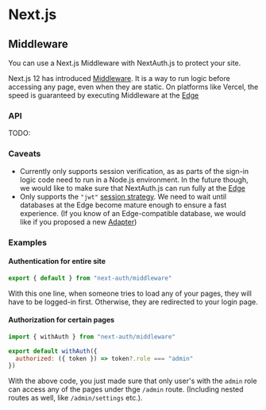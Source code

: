 # Next.js

## Middleware

You can use a Next.js Middleware with NextAuth.js to protect your site.

Next.js 12 has introduced [Middleware](https://nextjs.org/docs/middleware). It is a way to run logic before accessing any page, even when they are static. On platforms like Vercel, the speed is guaranteed by executing Middleware at the [Edge](https://nextjs.org/docs/api-reference/edge-runtime)

### API

TODO:

### Caveats

- Currently only supports session verification, as as parts of the sign-in logic code need to run in a Node.js environment. In the future though, we would like to make sure that NextAuth.js can run fully at the [Edge](https://nextjs.org/docs/api-reference/edge-runtime)
- Only supports the `"jwt"` [session strategy](/options#session). We need to wait until databases at the Edge become mature enough to ensure a fast experience. (If you know of an Edge-compatible database, we would like if you proposed a new [Adapter](http://localhost:3000/tutorials/creating-a-database-adapter))

### Examples

#### Authentication for entire site

```js title="pages/_middleware.js"
export { default } from "next-auth/middleware"
```

With this one line, when someone tries to load any of your pages, they will have to be logged-in first. Otherwise, they are redirected to your login page.

#### Authorization for certain pages

```js title="pages/admin/_middleware.js"
import { withAuth } from "next-auth/middleware"

export default withAuth({
  authorized: ({ token }) => token?.role === "admin"
})
```

With the above code, you just made sure that only user's with the `admin` role can access any of the pages under thge `/admin` route. (Including nested routes as well, like `/admin/settings` etc.).

